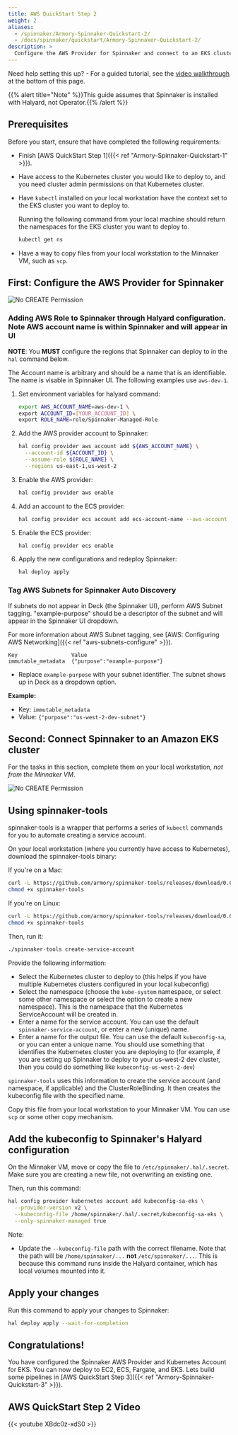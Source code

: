 ```yaml
---
title: AWS QuickStart Step 2
weight: 2
aliases:
  - /spinnaker/Armory-Spinnaker-Quickstart-2/
  - /docs/spinnaker/quickstart/Armory-Spinnaker-Quickstart-2/
description: >
  Configure the AWS Provider for Spinnaker and connect to an EKS cluster.
---
```



Need help setting this up? - For a guided tutorial, see the [video walkthrough](#aws-quickstart-step-2-video) at the bottom of this page.

{{% alert title="Note" %}}This guide assumes that Spinnaker is installed with Halyard, not Operator.{{% /alert %}}

## Prerequisites

Before you start, ensure that have completed the following requirements:
* Finish [AWS QuickStart Step 1]({{< ref "Armory-Spinnaker-Quickstart-1" >}}).
* Have access to the Kubernetes cluster you would like to deploy to, and you need cluster admin permissions on that Kubernetes cluster.
* Have `kubectl` installed on your local workstation have the context set to the EKS cluster you want to deploy to.

    Running the following command from your local machine should return the namespaces for the EKS cluster you want to deploy to.

  ```bash
  kubectl get ns
  ```

* Have a way to copy files from your local workstation to the Minnaker VM, such as `scp`.


## First: Configure the AWS Provider for Spinnaker

![No CREATE Permission](/images/AWS-Deploy-Spinnaker.png)

### Adding AWS Role to Spinnaker through Halyard configuration.  Note AWS account name is within Spinnaker and will appear in UI ###

**NOTE**: You **MUST** configure the regions that Spinnaker can deploy to in the `hal` command below.

The Account name is arbitrary and should be a name that is an identifiable.  The name is visable in Spinnaker UI.  The following examples use `aws-dev-1`.

1. Set environment variables for halyard command:

   ```bash
   export AWS_ACCOUNT_NAME=aws-dev-1 \
   export ACCOUNT_ID=[YOUR_ACCOUNT_ID] \
   export ROLE_NAME=role/Spinnaker-Managed-Role
   ```

2. Add the AWS provider account to Spinnaker:

   ```bash
   hal config provider aws account add ${AWS_ACCOUNT_NAME} \
     --account-id ${ACCOUNT_ID} \
     --assume-role ${ROLE_NAME} \
     --regions us-east-1,us-west-2
   ```

3. Enable the AWS provider:

   ```bash
   hal config provider aws enable
   ```

4. Add an account to the ECS provider:

   ```bash
   hal config provider ecs account add ecs-account-name --aws-account aws-dev-1
   ```

5. Enable the ECS provider:

   ```bash
   hal config provider ecs enable
   ```

6. Apply the new configurations and redeploy Spinnaker:

   ```bash
   hal deploy apply
   ```

### Tag AWS Subnets for Spinnaker Auto Discovery

If subnets do not appear in Deck (the Spinnaker UI), perform AWS Subnet tagging.  "example-purpose" should be a descriptor of the subnet and will appear in the Spinnaker UI dropdown.

For more information about AWS Subnet tagging, see [AWS: Configuring AWS Networking]({{< ref "aws-subnets-configure" >}}).

```
Key                 Value
immutable_metadata  {"purpose":"example-purpose"}
```

* Replace `example-purpose` with your subnet identifier. The subnet shows up in Deck as a dropdown option.

**Example:**

* Key: `immutable_metadata`
* Value: `{"purpose":"us-west-2-dev-subnet"}`

## Second: Connect Spinnaker to an Amazon EKS cluster

For the tasks in this section, complete them on your local workstation, *not from the Minnaker VM*.

![No CREATE Permission](/images/Spinnaker-to-EKS.png)

## Using spinnaker-tools

spinnaker-tools is a wrapper that performs a series of `kubectl` commands for you to automate creating a service account.

On your local workstation (where you currently have access to Kubernetes), download the spinnaker-tools binary:

If you're on a Mac:

```bash
curl -L https://github.com/armory/spinnaker-tools/releases/download/0.0.7/spinnaker-tools-darwin -o spinnaker-tools
chmod +x spinnaker-tools
```

If you're on Linux:

```bash
curl -L https://github.com/armory/spinnaker-tools/releases/download/0.0.7/spinnaker-tools-linux -o spinnaker-tools
chmod +x spinnaker-tools
```

Then, run it:

```bash
./spinnaker-tools create-service-account
```

Provide the following information:
* Select the Kubernetes cluster to deploy to (this helps if you have multiple Kubernetes clusters configured in your local kubeconfig)
* Select the namespace (choose the `kube-system` namespace, or select some other namespace or select the option to create a new namespace).  This is the namespace that the Kubernetes ServiceAccount will be created in.
* Enter a name for the service account.  You can use the default `spinnaker-service-account`, or enter a new (unique) name.
* Enter a name for the output file.  You can use the default `kubeconfig-sa`, or you can enter a unique name.  You should use something that identifies the Kubernetes cluster you are deploying to (for example, if you are setting up Spinnaker to deploy to your us-west-2 dev cluster, then you could do something like `kubeconfig-us-west-2-dev`)

`spinnaker-tools` uses this information to create the service account (and namespace, if applicable) and the ClusterRoleBinding. It then creates the kubeconfig file with the specified name.

Copy this file from your local workstation to your Minnaker VM.  You can use `scp` or some other copy mechanism.

## Add the kubeconfig to Spinnaker's Halyard configuration

On the Minnaker VM, move or copy the file to `/etc/spinnaker/.hal/.secret`. Make sure you are creating a new file, not overwriting an existing one.

Then, run this command:

```bash
hal config provider kubernetes account add kubeconfig-sa-eks \
  --provider-version v2 \
  --kubeconfig-file /home/spinnaker/.hal/.secret/kubeconfig-sa-eks \
  --only-spinnaker-managed true
```

Note:
* Update the `--kubeconfig-file` path with the correct filename.  Note that the path will be `/home/spinnaker/...` **not** `/etc/spinnaker/...`. This is because this command runs inside the Halyard container, which has local volumes mounted into it.

## Apply your changes

Run this command to apply your changes to Spinnaker:

```bash
hal deploy apply --wait-for-completion
```

## Congratulations!  
You have configured the Spinnaker AWS Provider and Kubernetes Account for EKS.  You can now deploy to EC2, ECS, Fargate, and EKS.  Lets build some pipelines in [AWS QuickStart Step 3]({{< ref "Armory-Spinnaker-Quickstart-3" >}}).

## AWS QuickStart Step 2 Video
{{< youtube XBdc0z-xdS0 >}}
